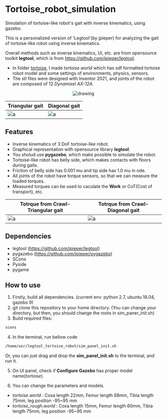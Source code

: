 # Tortoise_robot_simulation
Simulation of tortoise-like robot's gait with inverse kinematics, using gazebo. 

This is a personalized version of 'Legtool'(by jpieper) for analyzing the gait of tortoise-like robot using inverse kinematics.

Overall methods such as inverse kinematics, UI, etc. are from opensource toolkit __legtool__, which is from https://github.com/jpieper/legtool. 


- In folder [tortoise](https://github.com/SeunghyunLim/Tortoise_robot_simulation/tree/master/tortoise), I made _tortoise.world_ which has sdf formatted tortoise robot model and some settings of environments, physics, sensors. 
- The _stl_ files were designed with Inventor 2021, and joints of the robot are composed of 12 _Dynamixel AX-12A_.


<center><img src="https://github.com/SeunghyunLim/Tortoise_robot_simulation/blob/master/img/tortoise_like_robot_gazebo.png" alt="drawing"></center>

| __Triangular__ gait | __Diagonal__ gait |
|---|---|
|![a](https://github.com/SeunghyunLim/Tortoise_robot_simulation/blob/master/gif/triangular_example.gif)|![a](https://github.com/SeunghyunLim/Tortoise_robot_simulation/blob/master/gif/diagonal_example.gif)|


## Features
- Inverse kinematics of 3 DoF tortoise-like robot.
- Graphical representation with opensource library __legtool__.
- You sholud use __pygazebo__, which make possible to simulate the robot.
- Tortoise-like robot has belly side, which makes contacts with floors during gaits.
- Friction of belly side has 0.001 mu and tip side has 1.0 mu in ode.
- All joints of the robot have torque sensors, so that we can measure the loaded torques.
- Measured torques can be used to caculate the __Work__ or CoT(Cost of transport), etc.


| Totrque from __Crawl-Triangular__ gait | Totrque from __Crawl-Diagonal__ gait |
|---|---|
|![a](https://github.com/SeunghyunLim/Tortoise_robot_simulation/blob/master/gif/crawl_triangular.gif)|![a](https://github.com/SeunghyunLim/Tortoise_robot_simulation/blob/master/gif/crawl_diagonal.gif)|


## Dependencies
- legtool (https://github.com/jpieper/legtool)
- pygazebo (https://github.com/jpieper/pygazebo)
- SCons
- Pyside
- pygame

## How to use
1. Firstly, build all dependencies. (current env: python 2.7, ubuntu 18.04, gazebo 9)
2. git clone this repository to your home directory. (You can change your directory, but then, you should change the roots in sim_paner_init.sh)
3. Build required files:

```bash
scons
```

4. In the terminal, run bellow code
```bash
/home/usr/legtool_tortoise_robot/sim_panel_init.sh
```
Or, you can just drag and drop the __sim_panel_init.sh__ to the terminal, and run it.

5. On UI panel, check if __Configure Gazebo__ has proper model name(_tortoise_).

6. You can change the parameters and models. 

- _tortoise.world_ : Coxa length 22mm, Femur length 68mm, Tibia length 75mm, leg position -95~95 mm
- _tortoise_rough.world_ : Coxa length 15mm, Femur length 60mm, Tibia length 75mm, leg position -95~95 mm
